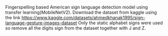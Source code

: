 Fingerspelling based American sign language detection model using transfer learning(MobileNetV2).
Download the dataset from kaggle using the link https://www.kaggle.com/datasets/ahmedkhanak1995/sign-language-gesture-images-dataset
Only the static alphabet signs were used so remove all the digits sign from the dataset together with J and Z.
